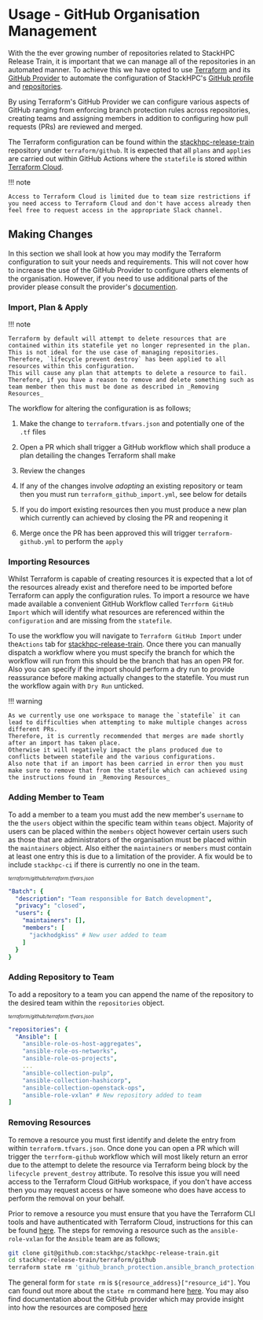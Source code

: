 # Usage - GitHub Organisation Management

With the the ever growing number of repositories related to StackHPC Release Train, it is important that we can manage all of the repositories in an automated manner.
To achieve this we have opted to use [Terraform](https://www.terraform.io/) and its [GitHub Provider](https://registry.terraform.io/providers/integrations/github/latest/docs) to automate the configuration of StackHPC's [GitHub profile](https://github.com/stackhpc/) and [repositories](https://github.com/orgs/stackhpc/repositories).

By using Terraform's GitHub Provider we can configure various aspects of GitHub ranging from enforcing branch protection rules across repositories, creating teams and assigning members in addition to configuring how pull requests (PRs) are reviewed and merged.

The Terraform configuration can be found within the [stackhpc-release-train](https://github.com/stackhpc/stackhpc-release-train) repository under `terraform/github`.
It is expected that all `plans` and `applies` are carried out within GitHub Actions where the `statefile` is stored within [Terraform Cloud](https://cloud.hashicorp.com/products/terraform).

!!! note

    Access to Terraform Cloud is limited due to team size restrictions if you need access to Terraform Cloud and don't have access already then feel free to request access in the appropriate Slack channel.

## Making Changes

In this section we shall look at how you may modify the Terraform configuration to suit your needs and requirements.
This will not cover how to increase the use of the GitHub Provider to configure others elements of the organisation.
However, if you need to use additional parts of the provider please consult the provider's [documention](https://registry.terraform.io/providers/integrations/github/latest/docs).

### Import, Plan & Apply

!!! note

    Terraform by default will attempt to delete resources that are contained within its statefile yet no longer represented in the plan.
    This is not ideal for the use case of managing repositories.
    Therefore, `lifecycle prevent destroy` has been applied to all resources within this configuration.
    This will cause any plan that attempts to delete a resource to fail.
    Therefore, if you have a reason to remove and delete something such as team member then this must be done as described in _Removing Resources_

The workflow for altering the configuration is as follows; 

1. Make the change to `terraform.tfvars.json` and potentially one of the `.tf` files

2. Open a PR which shall trigger a GitHub workflow which shall produce a plan detailing the changes Terraform shall make

3. Review the changes

4. If any of the changes involve _adopting_ an existing repository or team then you must run `terraform_github_import.yml`, see below for details

5. If you do import existing resources then you must produce a new plan which currently can achieved by closing the PR and reopening it

6. Merge once the PR has been approved this will trigger `terraform-github.yml` to perform the `apply`

### Importing Resources

Whilst Terraform is capable of creating resources it is expected that a lot of the resources already exist and therefore need to be imported before Terraform can apply the configuration rules.
To import a resource we have made available a convenient GitHub Workflow called `Terrform GitHub Import` which will identify what resources are referenced within the `configuration` and are missing from the `statefile`.

To use the workflow you will navigate to `Terraform GitHub Import` under the`Actions` tab for [stackhpc-release-train](https://github.com/stackhpc/stackhpc-release-train/actions/workflows/terraform-github-import.yml).
Once there you can manually dispatch a workflow where you must specify the branch for which the workflow will run from this should be the branch that has an open PR for.
Also you can specify if the import should perform a dry run to provide reassurance before making actually changes to the statefile.
You must run the workflow again with `Dry Run` unticked.

!!! warning

    As we currently use one workspace to manage the `statefile` it can lead to difficulties when attempting to make multiple changes across different PRs.
    Therefore, it is currently recommended that merges are made shortly after an import has taken place.
    Otherwise it will negatively impact the plans produced due to conflicts between statefile and the various configurations.
    Also note that if an import has been carried in error then you must make sure to remove that from the statefile which can achieved using the instructions found in _Removing Resources_


### Adding Member to Team

To add a member to a team you must add the new member's `username` to the the `users` object within the specific team within `teams` object.
Majority of users can be placed within the `members` object however certain users such as those that are administrators of the organisation must be placed within the `maintainers` object.
Also either the `maintainers` or `members` must contain at least one entry this is due to a limitation of the provider.
A fix would be to include `stackhpc-ci` if there is currently no one in the team.

*<sub><sup>terraform/github/terraform.tfvars.json</sup></sub>*
```yml 
"Batch": {
  "description": "Team responsible for Batch development",
  "privacy": "closed",
  "users": {
    "maintainers": [],
    "members": [
      "jackhodgkiss" # New user added to team
    ]
  }
}
```

### Adding Repository to Team

To add a repository to a team you can append the name of the repository to the desired team within the `repositories` object.

*<sub><sup>terraform/github/terraform.tfvars.json</sup></sub>*
```yml 
"repositories": {
  "Ansible": [
    "ansible-role-os-host-aggregates",
    "ansible-role-os-networks",
    "ansible-role-os-projects",
    ...
    "ansible-collection-pulp",
    "ansible-collection-hashicorp",
    "ansible-collection-openstack-ops",
    "ansible-role-vxlan" # New repository added to team
]
```

### Removing Resources

To remove a resource you must first identify and delete the entry from within `terraform.tfvars.json`.
Once done you can open a PR which will trigger the `terrform-github` workflow which will most likely return an error due to the attempt to delete the resource via Terraform being block by the `lifecycle prevent_destroy` attribute.
To resolve this issue you will need access to the Terraform Cloud GitHub workspace, if you don't have access then you may request access or have someone who does have access to perform the removal on your behalf.

Prior to remove a resource you must ensure that you have the Terraform CLI tools and have authenticated with Terraform Cloud, instructions for this can be found [here](https://www.terraform.io/cli/commands/login).
The steps for removing a resource such as the `ansible-role-vxlan` for the `Ansible` team are as follows;

```sh
git clone git@github.com:stackhpc/stackhpc-release-train.git
cd stackhpc-release-train/terraform/github
terraform state rm 'github_branch_protection.ansible_branch_protection["ansible-role-vxlan"]'
```

The general form for `state rm` is `${resource_address}["resource_id"]`.
You can found out more about the `state rm` command here [here](https://www.terraform.io/cli/commands/state/rm).
You may also find documentation about the GitHub provider which may provide insight into how the resources are composed [here](https://registry.terraform.io/providers/integrations/github/latest/docs)